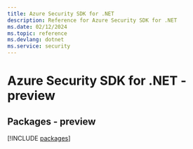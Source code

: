 ```yaml
---
title: Azure Security SDK for .NET
description: Reference for Azure Security SDK for .NET
ms.date: 02/12/2024
ms.topic: reference
ms.devlang: dotnet
ms.service: security
---
```

# Azure Security SDK for .NET - preview
## Packages - preview
[!INCLUDE [packages](security-index.md)]